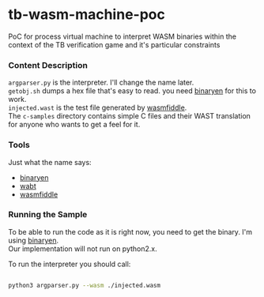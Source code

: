 # tb-wasm-machine-poc
PoC for process virtual machine to interpret WASM binaries within the context of the TB verification game and it's particular constraints

### Content Description
`argparser.py` is the interpreter. I'll change the name later.<br/>
`getobj.sh` dumps a hex file that's easy to read. you need [binaryen](https://github.com/WebAssembly/binaryen) for this to work.<br/>
`injected.wast` is the test file generated by [wasmfiddle](https://wasdk.github.io/WasmFiddle/).<br/>
The `c-samples` directory contains simple C files and their WAST translation for anyone who wants to get a feel for it.<br/>

### Tools
Just what the name says:
* [binaryen](https://github.com/WebAssembly/binaryen)<br/>
* [wabt](https://github.com/WebAssembly/wabt)<br/>
* [wasmfiddle](https://wasdk.github.io/WasmFiddle/)<br/>

### Running the Sample
To be able to run the code as it is right now, you need to get the binary. I'm using [binaryen](https://github.com/WebAssembly/binaryen).<br/>
Our implementation will not run on python2.x.<br/>

To run the interpreter you should call:<br/>
```bash

python3 argparser.py --wasm ./injected.wasm

```
